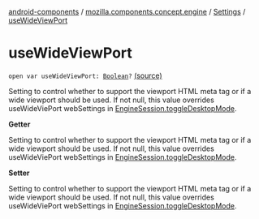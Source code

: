 [android-components](../../index.md) / [mozilla.components.concept.engine](../index.md) / [Settings](index.md) / [useWideViewPort](./use-wide-view-port.md)

# useWideViewPort

`open var useWideViewPort: `[`Boolean`](https://kotlinlang.org/api/latest/jvm/stdlib/kotlin/-boolean/index.html)`?` [(source)](https://github.com/mozilla-mobile/android-components/blob/master/components/concept/engine/src/main/java/mozilla/components/concept/engine/Settings.kt#L91)

Setting to control whether to support the viewport HTML meta tag or if a wide viewport
should be used. If not null, this value overrides useWideViePort webSettings in
[EngineSession.toggleDesktopMode](../-engine-session/toggle-desktop-mode.md).

**Getter**

Setting to control whether to support the viewport HTML meta tag or if a wide viewport
should be used. If not null, this value overrides useWideViePort webSettings in
[EngineSession.toggleDesktopMode](../-engine-session/toggle-desktop-mode.md).

**Setter**

Setting to control whether to support the viewport HTML meta tag or if a wide viewport
should be used. If not null, this value overrides useWideViePort webSettings in
[EngineSession.toggleDesktopMode](../-engine-session/toggle-desktop-mode.md).

